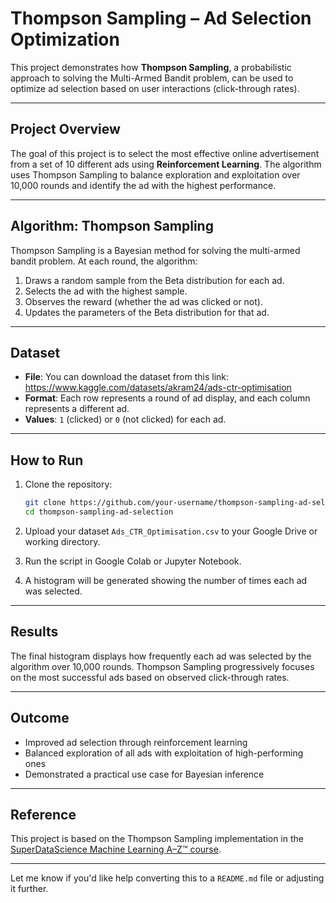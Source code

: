 # Thompson Sampling – Ad Selection Optimization

This project demonstrates how **Thompson Sampling**, a probabilistic approach to solving the Multi-Armed Bandit problem, can be used to optimize ad selection based on user interactions (click-through rates).

---

## Project Overview

The goal of this project is to select the most effective online advertisement from a set of 10 different ads using **Reinforcement Learning**.
The algorithm uses Thompson Sampling to balance exploration and exploitation over 10,000 rounds and identify the ad with the highest performance.

---

## Algorithm: Thompson Sampling

Thompson Sampling is a Bayesian method for solving the multi-armed bandit problem. At each round, the algorithm:

1. Draws a random sample from the Beta distribution for each ad.
2. Selects the ad with the highest sample.
3. Observes the reward (whether the ad was clicked or not).
4. Updates the parameters of the Beta distribution for that ad.

---

## Dataset

* **File**: You can download the dataset from this link: https://www.kaggle.com/datasets/akram24/ads-ctr-optimisation
* **Format**: Each row represents a round of ad display, and each column represents a different ad.
* **Values**: `1` (clicked) or `0` (not clicked) for each ad.

---

## How to Run

1. Clone the repository:

   ```bash
   git clone https://github.com/your-username/thompson-sampling-ad-selection.git
   cd thompson-sampling-ad-selection
   ```

2. Upload your dataset `Ads_CTR_Optimisation.csv` to your Google Drive or working directory.

3. Run the script in Google Colab or Jupyter Notebook.

4. A histogram will be generated showing the number of times each ad was selected.

---

## Results

The final histogram displays how frequently each ad was selected by the algorithm over 10,000 rounds.
Thompson Sampling progressively focuses on the most successful ads based on observed click-through rates.

---

## Outcome

* Improved ad selection through reinforcement learning
* Balanced exploration of all ads with exploitation of high-performing ones
* Demonstrated a practical use case for Bayesian inference

---

## Reference

This project is based on the Thompson Sampling implementation in the [SuperDataScience Machine Learning A–Z™ course](https://www.udemy.com/course/machinelearning/).

---

Let me know if you'd like help converting this to a `README.md` file or adjusting it further.
